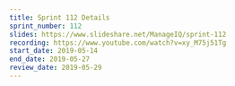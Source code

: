 ```yaml
---
title: Sprint 112 Details
sprint_number: 112
slides: https://www.slideshare.net/ManageIQ/sprint-112
recording: https://www.youtube.com/watch?v=xy_M75j51Tg
start_date: 2019-05-14
end_date: 2019-05-27
review_date: 2019-05-29
---
```

